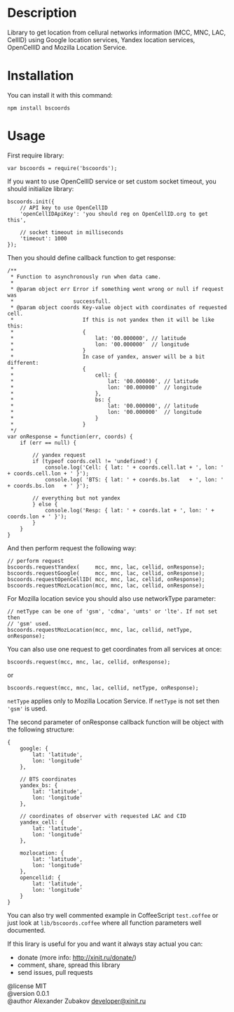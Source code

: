 # Description

Library to get location from cellural networks information (MCC, MNC, LAC,
CellID) using Google location services, Yandex location services, OpenCellID and
Mozilla Location Service.


# Installation

You can install it with this command:

    npm install bscoords


# Usage

First require library:

    var bscoords = require('bscoords');

If you want to use OpenCellID service or set custom socket timeout, you should
initialize library:

    bscoords.init({
        // API key to use OpenCellID
        'openCellIDApiKey': 'you should reg on OpenCellID.org to get this',

        // socket timeout in milliseconds
        'timeout': 1000
    });


Then you should define callback function to get response:

    /**
     * Function to asynchronously run when data came.
     *
     * @param object err Error if something went wrong or null if request was
     *                   successfull.
     * @param object coords Key-value object with coordinates of requested cell.
     *                      If this is not yandex then it will be like this:
     *                      {
     *                          lat: '00.000000', // latitude
     *                          lon: '00.000000'  // longitude
     *                      }
     *                      In case of yandex, answer will be a bit different:
     *                      {
     *                          cell: {
     *                              lat: '00.000000', // latitude
     *                              lon: '00.000000'  // longitude
     *                          },
     *                          bs: {
     *                              lat: '00.000000', // latitude
     *                              lon: '00.000000'  // longitude
     *                          }
     *                      }
     */
    var onResponse = function(err, coords) {
        if (err == null) {

            // yandex request
            if (typeof coords.cell != 'undefined') {
                console.log('Cell: { lat: ' + coords.cell.lat + ', lon: ' + coords.cell.lon + ' }');
                console.log( 'BTS: { lat: ' + coords.bs.lat   + ', lon: ' + coords.bs.lon   + ' }');

            // everything but not yandex
            } else {
                console.log('Resp: { lat: ' + coords.lat + ', lon: ' + coords.lon + ' }');
            }
        }
    }


And then perform request the following way:

    // perform request
    bscoords.requestYandex(     mcc, mnc, lac, cellid, onResponse);
    bscoords.requestGoogle(     mcc, mnc, lac, cellid, onResponse);
    bscoords.requestOpenCellID( mcc, mnc, lac, cellid, onResponse);
    bscoords.requestMozLocation(mcc, mnc, lac, cellid, onResponse);


For Mozilla location sevice you should also use networkType parameter:

    // netType can be one of 'gsm', 'cdma', 'umts' or 'lte'. If not set then
    // 'gsm' used.
    bscoords.requestMozLocation(mcc, mnc, lac, cellid, netType, onResponse);


You can also use one request to get coordinates from all services at once:

    bscoords.request(mcc, mnc, lac, cellid, onResponse);


or

    bscoords.request(mcc, mnc, lac, cellid, netType, onResponse);


`netType` applies only to Mozilla Location Service. If `netType` is not set then
`'gsm'` is used.

The second parameter of onResponse callback function will be object with the
following structure:

    {
        google: {
            lat: 'latitude',
            lon: 'longitude'
        },

        // BTS coordinates
        yandex_bs: {
            lat: 'latitude',
            lon: 'longitude'
        },

        // coordinates of observer with requested LAC and CID
        yandex_cell: {
            lat: 'latitude',
            lon: 'longitude'
        },

        mozlocation: {
            lat: 'latitude',
            lon: 'longitude'
        },
        opencellid: {
            lat: 'latitude',
            lon: 'longitude'
        }
    }


You can also try well commented example in CoffeeScript `test.coffee` or just
look at `lib/bscoords.coffee` where all function parameters well documented.


If this lirary is useful for you and want it always stay actual you can:
- donate (more info: http://xinit.ru/donate/)
- comment, share, spread this library
- send issues, pull requests


@license MIT  
@version 0.0.1  
@author Alexander Zubakov <developer@xinit.ru>
